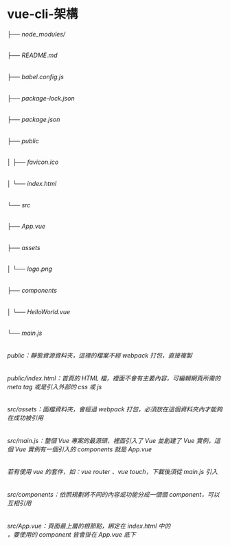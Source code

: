 # vue-cli-架構

###### ├── node_modules/
###### ├── README.md
###### ├── babel.config.js
###### ├── package-lock.json
###### ├── package.json
###### ├── public
###### │   ├── favicon.ico
###### │   └── index.html
###### └── src
######    ├── App.vue
   ###### ├── assets
   ###### │   └── logo.png
   ###### ├── components
   ###### │   └── HelloWorld.vue
   ###### └── main.js







###### public：靜態資源資料夾，這裡的檔案不經 webpack 打包，直接複製

###### public/index.html：首頁的 HTML 檔，裡面不會有主要內容，可編輯網頁所需的 meta tag 或是引入外部的 css 或 js

###### src/assets：圖檔資料夾，會經過 webpack 打包，必須放在這個資料夾內才能夠在成功被引用

###### src/main.js：整個 Vue 專案的最源頭，裡面引入了 Vue 並創建了 Vue 實例，這個 Vue 實例有一個引入的 components 就是 App.vue

###### 若有使用 vue 的套件，如：vue router 、vue touch，下載後須從 main.js 引入

###### src/components：依照規劃將不同的內容或功能分成一個個 component，可以互相引用

###### src/App.vue：頁面最上層的根節點，綁定在 index.html 中的 <div id ="app"></div> ，要使用的 component 皆會掛在 App.vue 底下